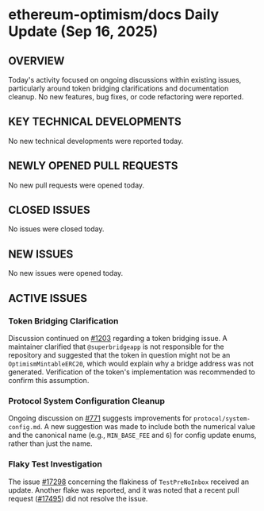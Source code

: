 # ethereum-optimism/docs Daily Update (Sep 16, 2025)
## OVERVIEW 
Today's activity focused on ongoing discussions within existing issues, particularly around token bridging clarifications and documentation cleanup. No new features, bug fixes, or code refactoring were reported.

## KEY TECHNICAL DEVELOPMENTS
No new technical developments were reported today.

## NEWLY OPENED PULL REQUESTS
No new pull requests were opened today.

## CLOSED ISSUES
No issues were closed today.

## NEW ISSUES
No new issues were opened today.

## ACTIVE ISSUES
### Token Bridging Clarification
Discussion continued on [#1203](https://github.com/ethereum-optimism/docs/issues/1203) regarding a token bridging issue. A maintainer clarified that `@superbridgeapp` is not responsible for the repository and suggested that the token in question might not be an `OptimismMintableERC20`, which would explain why a bridge address was not generated. Verification of the token's implementation was recommended to confirm this assumption.

### Protocol System Configuration Cleanup
Ongoing discussion on [#771](https://github.com/ethereum-optimism/docs/issues/771) suggests improvements for `protocol/system-config.md`. A new suggestion was made to include both the numerical value and the canonical name (e.g., `MIN_BASE_FEE` and `6`) for config update enums, rather than just the name.

### Flaky Test Investigation
The issue [#17298](https://github.com/ethereum-optimism/docs/issues/17298) concerning the flakiness of `TestPreNoInbox` received an update. Another flake was reported, and it was noted that a recent pull request ([#17495](https://github.com/ethereum-optimism/optimism/pull/17495)) did not resolve the issue.
